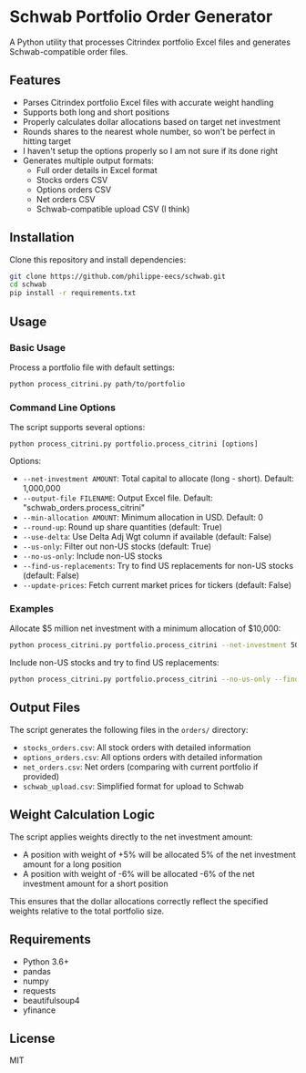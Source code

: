 # Schwab Portfolio Order Generator

A Python utility that processes Citrindex portfolio Excel files and generates Schwab-compatible order files.

## Features

- Parses Citrindex portfolio Excel files with accurate weight handling
- Supports both long and short positions
- Properly calculates dollar allocations based on target net investment
- Rounds shares to the nearest whole number, so won't be perfect in hitting target
- I haven't setup the options properly so I am not sure if its done right
- Generates multiple output formats:
  - Full order details in Excel format
  - Stocks orders CSV
  - Options orders CSV
  - Net orders CSV
  - Schwab-compatible upload CSV (I think)

## Installation

Clone this repository and install dependencies:

```bash
git clone https://github.com/philippe-eecs/schwab.git
cd schwab
pip install -r requirements.txt
```

## Usage

### Basic Usage

Process a portfolio file with default settings:

```bash
python process_citrini.py path/to/portfolio
```

### Command Line Options

The script supports several options:

```
python process_citrini.py portfolio.process_citrini [options]
```

Options:
- `--net-investment AMOUNT`: Total capital to allocate (long - short). Default: 1,000,000
- `--output-file FILENAME`: Output Excel file. Default: "schwab_orders.process_citrini"
- `--min-allocation AMOUNT`: Minimum allocation in USD. Default: 0
- `--round-up`: Round up share quantities (default: True)
- `--use-delta`: Use Delta Adj Wgt column if available (default: False)
- `--us-only`: Filter out non-US stocks (default: True)
- `--no-us-only`: Include non-US stocks
- `--find-us-replacements`: Try to find US replacements for non-US stocks (default: False)
- `--update-prices`: Fetch current market prices for tickers (default: False)

### Examples

Allocate $5 million net investment with a minimum allocation of $10,000:

```bash
python process_citrini.py portfolio.process_citrini --net-investment 5000000 --min-allocation 10000
```

Include non-US stocks and try to find US replacements:

```bash
python process_citrini.py portfolio.process_citrini --no-us-only --find-us-replacements
```

## Output Files

The script generates the following files in the `orders/` directory:

- `stocks_orders.csv`: All stock orders with detailed information
- `options_orders.csv`: All options orders with detailed information
- `net_orders.csv`: Net orders (comparing with current portfolio if provided)
- `schwab_upload.csv`: Simplified format for upload to Schwab

## Weight Calculation Logic

The script applies weights directly to the net investment amount:
- A position with weight of +5% will be allocated 5% of the net investment amount for a long position
- A position with weight of -6% will be allocated -6% of the net investment amount for a short position

This ensures that the dollar allocations correctly reflect the specified weights relative to the total portfolio size.

## Requirements

- Python 3.6+
- pandas
- numpy
- requests
- beautifulsoup4
- yfinance

## License

MIT 